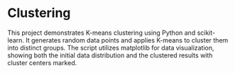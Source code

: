 # Clustering
This project demonstrates K-means clustering using Python and scikit-learn. 
It generates random data points and applies K-means to cluster them into distinct groups. 
The script utilizes matplotlib for data visualization, showing both the initial data distribution and the clustered results with cluster centers marked.
